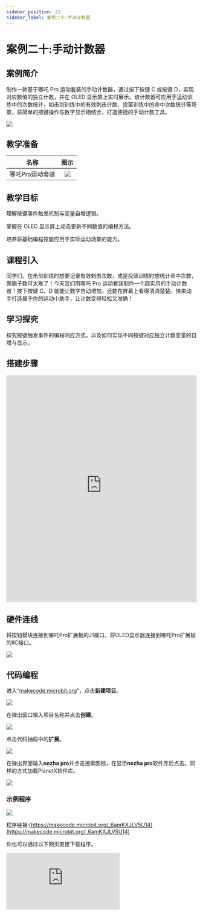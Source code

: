 ```yaml
---
sidebar_position: 21
sidebar_label: 案例二十:手动计数器
---
```


# 案例二十:手动计数器

## 案例简介

制作一款基于哪吒 Pro 运动套装的手动计数器，通过按下按键 C 或按键 D，实现对应数值的独立计数，并在 OLED 显示屏上实时展示。该计数器可应用于运动训练中的次数统计，如击剑训练中的有效刺击计数、投篮训练中的命中次数统计等场景，将简单的按键操作与数字显示相结合，打造便捷的手动计数工具。

![](https://wiki-media-ef.oss-cn-hongkong.aliyuncs.com/docs/microbit/building-blocks/nezha-pro-sports-kit/images/nezha-pro-sports-kit-case-20-01.png)

## 教学准备

|     名称     |            图示            |
| :----------: | :--------------------------: |
|   哪吒Pro运动套装   |   ![](https://wiki-media-ef.oss-cn-hongkong.aliyuncs.com/docs/microbit/building-blocks/nezha-pro-sports-kit/images/nezha-pro-sports-kit-01.png)  |

## 教学目标

理解按键事件触发机制与变量自增逻辑。​

掌握在 OLED 显示屏上动态更新不同数值的编程方法。​

培养将基础编程技能应用于实际运动场景的能力。


## 课程引入

同学们，在击剑训练时想要记录有效刺击次数，或是投篮训练时想统计命中次数，靠脑子数可太难了！今天我们用哪吒 Pro 运动套装制作一个超实用的手动计数器！按下按键 C、D 就能让数字自动增加，还能在屏幕上看得清清楚楚。快来动手打造属于你的运动小助手，让计数变得轻松又准确！

## 学习探究

探究按键触发事件的编程响应方式，以及如何实现不同按键对应独立计数变量的自增与显示。

## 搭建步骤

<embed src="https://wiki-media-ef.oss-cn-hongkong.aliyuncs.com/docs/microbit/building-blocks/nezha-pro-sports-kit/files/%E6%89%8B%E5%8A%A8%E8%AE%A1%E6%95%B0%E5%99%A8.pdf" type="application/pdf" width="100%" height="600px" />

## 硬件连线

将按钮模块连接到哪吒Pro扩展板的J1接口，将OLED显示器连接到哪吒Pro扩展板的IIC接口。

![](https://wiki-media-ef.oss-cn-hongkong.aliyuncs.com/docs/microbit/building-blocks/nezha-pro-sports-kit/images/nezha-pro-sports-kit-case-20-03.png)

## 代码编程

进入“[makecode.microbit.org](https://makecode.microbit.org)”，点击**新建项目**。

![](https://wiki-media-ef.oss-cn-hongkong.aliyuncs.com/docs/microbit/building-blocks/microbit-space-science-kit/images/microbit-space-science-kit-case01-07.png)

在弹出窗口输入项目名称并点击**创建**。

![](https://wiki-media-ef.oss-cn-hongkong.aliyuncs.com/docs/microbit/building-blocks/microbit-space-science-kit/images/microbit-space-science-kit-case01-11.png)

点击代码抽屉中的**扩展**。

![](https://wiki-media-ef.oss-cn-hongkong.aliyuncs.com/docs/microbit/building-blocks/microbit-space-science-kit/images/microbit-space-science-kit-case01-09.png)

在弹出界面输入**nezha pro**并点击搜索图标，在显示**nezha pro**软件库后点击。同样的方式加载PlanetX软件库。

![](https://wiki-media-ef.oss-cn-hongkong.aliyuncs.com/docs/microbit/building-blocks/microbit-space-science-kit/images/microbit-space-science-kit-case01-10.png)



### 示例程序

![](https://wiki-media-ef.oss-cn-hongkong.aliyuncs.com/docs/microbit/building-blocks/nezha-pro-sports-kit/images/nezha-pro-sports-kit-case-20-04.png)

程序链接:[https://makecode.microbit.org/_6amKXJLV5U14](https://makecode.microbit.org/_6amKXJLV5U14)

你也可以通过以下网页直接下载程序。

<div
    style={{
        position: 'relative',
        paddingBottom: '60%',
        overflow: 'hidden',
    }}
>
    <iframe
        src="https://makecode.microbit.org/_6amKXJLV5U14"
        frameborder="0"
        sandbox="allow-popups allow-forms allow-scripts allow-same-origin"
        style={{
            position: 'absolute',
            width: '100%',
            height: '100%',
        }}
    />
</div>

## 下载程序

使用 USB 线连接 PC 和 micro:bit V2。

![](https://wiki-media-ef.oss-cn-hongkong.aliyuncs.com/docs/microbit/building-blocks/microbit-space-science-kit/images/microbit-space-science-kit-manual03.gif)

连接成功后，电脑上会识别出一个名为 MICROBIT 的盘符。

![](https://wiki-media-ef.oss-cn-hongkong.aliyuncs.com/docs/microbit/building-blocks/microbit-space-science-kit/images/microbit-space-science-kit-manual06.png)

点击左下角的![](https://wiki-media-ef.oss-cn-hongkong.aliyuncs.com/docs/microbit/building-blocks/microbit-space-science-kit/images/microbit-space-science-kit-manual07.png)，选择**Connect Device**。

![](https://wiki-media-ef.oss-cn-hongkong.aliyuncs.com/docs/microbit/building-blocks/microbit-space-science-kit/images/microbit-space-science-kit-manual11.png)

点击![](https://wiki-media-ef.oss-cn-hongkong.aliyuncs.com/docs/microbit/building-blocks/microbit-space-science-kit/images/microbit-space-science-kit-manual08.png)。

![](https://wiki-media-ef.oss-cn-hongkong.aliyuncs.com/docs/microbit/building-blocks/microbit-space-science-kit/images/microbit-space-science-kit-manual12.png)

点击![](https://wiki-media-ef.oss-cn-hongkong.aliyuncs.com/docs/microbit/building-blocks/microbit-space-science-kit/images/microbit-space-science-kit-manual09.png)。
l
![](https://wiki-media-ef.oss-cn-hongkong.aliyuncs.com/docs/microbit/building-blocks/microbit-space-science-kit/images/microbit-space-science-kit-manual13.png)

在弹出窗口选择 **BBC micro:bit CMSIS-DAP**，然后选择**连接**，至此，我们的 micro:bit 就已经连接成功。

![](https://wiki-media-ef.oss-cn-hongkong.aliyuncs.com/docs/microbit/building-blocks/microbit-space-science-kit/images/microbit-space-science-kit-manual14.png)

点击**下载程序**

![](https://wiki-media-ef.oss-cn-hongkong.aliyuncs.com/docs/microbit/building-blocks/microbit-space-science-kit/images/microbit-space-science-kit-manual10.png)

## 案例演示

按下按键 C，显示屏上 “C 计数” 数值加 1；按下按键 D，“D 计数” 数值增加。多次按键后，可清晰看到两个独立计数数值在屏幕上动态更新。

![](https://wiki-media-ef.oss-cn-hongkong.aliyuncs.com/docs/microbit/building-blocks/nezha-pro-sports-kit/images/nezha-pro-sports-kit-case-20.gif)

## 总结分享



## 扩展知识

**按键事件编程原理​**

按键本质是通过改变电路通断产生电平变化，在编程中，需设置引脚为输入模式监测电平信号。当按键按下，引脚电平从高电平变为低电平（或反之），触发预设的事件函数，实现计数变量的自增操作。同时，为避免按键抖动造成误触发，常采用软件延时消抖或状态机消抖等处理方法。​

**变量与数据存储​**

在手动计数器程序中，每个计数对应一个独立变量。变量是编程中存储数据的 “容器”，可根据需求改变数值。除了基本的整数变量，还存在浮点型、字符型等多种数据类型，在更复杂的程序中，数组、列表等数据结构能实现大量数据的有序存储与处理。​

**数学在计数中的应用​**

计数本质是数学中的加法运算，通过每次按键触发 “+1” 操作实现数值累加。在实际应用中，可拓展为减法计数（如倒计时）、乘法计数（批量统计）等运算，将数学原理与编程逻辑结合，能创造出功能更丰富的计数器，例如带有倍数统计、差值计算的复合型计数器。
